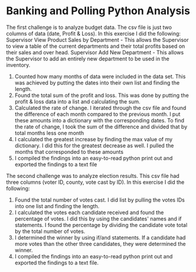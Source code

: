 # Banking and Polling Python Analysis

The first challenge is to analyze budget data. The csv file is just two columns of data (date, Profit & Loss). In this exercise I did the following:
Supervisor View Product Sales by Department - This allows the Supervisor to view a table of the current departments and their total profits based on their sales and over head.
Supervisor Add New Department - This allows the Supervisor to add an entirely new department to be used in the inventory.
1. Counted how many months of data were included in the data set. This was achieved by putting the dates into their own list and finding the length. 
2. Found the total sum of the profit and loss. This was done by putting the profit & loss data into a list and calculating the sum.  
3. Calculated the rate of change. I iterated through the csv file and found the difference of each month compared to the previous month. I put these amounts into a dictionary with the corresponding dates. To find the rate of change, I took the sum of the difference and divided that by total months less one month
4. I calculated the greatest increase by finding the max value of my dictionary. I did this for the greatest decrease as well. I pulled the months that corresponded to these amounts
5. I compiled the findings into an easy-to-read python print out and exported the findings to a text file 
  
The second challenge was to analyze election results. This csv file had three columns (voter ID, county, vote cast by ID). In this exercise I did the following:
1. Found the total number of votes cast. I did list by pulling the votes IDs into one list and finding the length. 
2. I calculated the votes each candidate received and found the percentage of votes. I did this by using the candidates' names and if statements. I found the percentage by dividing the candidate vote total by the total number of votes. 
3. I determined the winner by using if/and statements. If a candidate had more votes than the other three candidates, they were determined the winner. 
4. I compiled the findings into an easy-to-read python print out and exported the findings to a text file. 
  
